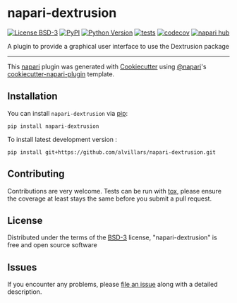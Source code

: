 # napari-dextrusion

[![License BSD-3](https://img.shields.io/pypi/l/napari-dextrusion.svg?color=green)](https://github.com/alvillars/napari-dextrusion/raw/main/LICENSE)
[![PyPI](https://img.shields.io/pypi/v/napari-dextrusion.svg?color=green)](https://pypi.org/project/napari-dextrusion)
[![Python Version](https://img.shields.io/pypi/pyversions/napari-dextrusion.svg?color=green)](https://python.org)
[![tests](https://github.com/alvillars/napari-dextrusion/workflows/tests/badge.svg)](https://github.com/alvillars/napari-dextrusion/actions)
[![codecov](https://codecov.io/gh/alvillars/napari-dextrusion/branch/main/graph/badge.svg)](https://codecov.io/gh/alvillars/napari-dextrusion)
[![napari hub](https://img.shields.io/endpoint?url=https://api.napari-hub.org/shields/napari-dextrusion)](https://napari-hub.org/plugins/napari-dextrusion)

A plugin to provide a graphical user interface to use the Dextrusion package

----------------------------------

This [napari] plugin was generated with [Cookiecutter] using [@napari]'s [cookiecutter-napari-plugin] template.

<!--
Don't miss the full getting started guide to set up your new package:
https://github.com/napari/cookiecutter-napari-plugin#getting-started

and review the napari docs for plugin developers:
https://napari.org/stable/plugins/index.html
-->

## Installation

You can install `napari-dextrusion` via [pip]:

    pip install napari-dextrusion



To install latest development version :

    pip install git+https://github.com/alvillars/napari-dextrusion.git


## Contributing

Contributions are very welcome. Tests can be run with [tox], please ensure
the coverage at least stays the same before you submit a pull request.

## License

Distributed under the terms of the [BSD-3] license,
"napari-dextrusion" is free and open source software

## Issues

If you encounter any problems, please [file an issue] along with a detailed description.

[napari]: https://github.com/napari/napari
[Cookiecutter]: https://github.com/audreyr/cookiecutter
[@napari]: https://github.com/napari
[MIT]: http://opensource.org/licenses/MIT
[BSD-3]: http://opensource.org/licenses/BSD-3-Clause
[GNU GPL v3.0]: http://www.gnu.org/licenses/gpl-3.0.txt
[GNU LGPL v3.0]: http://www.gnu.org/licenses/lgpl-3.0.txt
[Apache Software License 2.0]: http://www.apache.org/licenses/LICENSE-2.0
[Mozilla Public License 2.0]: https://www.mozilla.org/media/MPL/2.0/index.txt
[cookiecutter-napari-plugin]: https://github.com/napari/cookiecutter-napari-plugin

[file an issue]: https://github.com/alvillars/napari-dextrusion/issues

[napari]: https://github.com/napari/napari
[tox]: https://tox.readthedocs.io/en/latest/
[pip]: https://pypi.org/project/pip/
[PyPI]: https://pypi.org/
